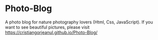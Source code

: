 # Photo-Blog
A photo blog for nature photography lovers (Html, Css, JavaScript). If you want to see beautiful pictures, please visit https://cristiangorjeanul.github.io/Photo-Blog/
